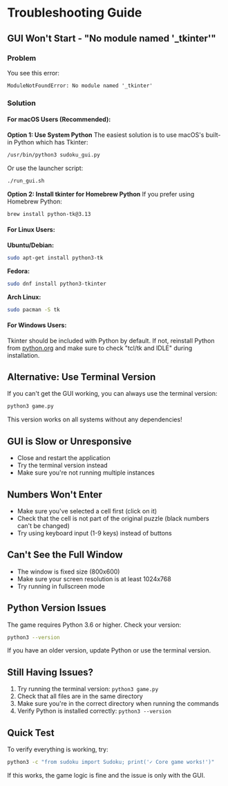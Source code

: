 # Troubleshooting Guide

## GUI Won't Start - "No module named '_tkinter'"

### Problem
You see this error:
```
ModuleNotFoundError: No module named '_tkinter'
```

### Solution

#### For macOS Users (Recommended):

**Option 1: Use System Python**
The easiest solution is to use macOS's built-in Python which has Tkinter:
```bash
/usr/bin/python3 sudoku_gui.py
```

Or use the launcher script:
```bash
./run_gui.sh
```

**Option 2: Install tkinter for Homebrew Python**
If you prefer using Homebrew Python:
```bash
brew install python-tk@3.13
```

#### For Linux Users:

**Ubuntu/Debian:**
```bash
sudo apt-get install python3-tk
```

**Fedora:**
```bash
sudo dnf install python3-tkinter
```

**Arch Linux:**
```bash
sudo pacman -S tk
```

#### For Windows Users:

Tkinter should be included with Python by default. If not, reinstall Python from [python.org](https://www.python.org) and make sure to check "tcl/tk and IDLE" during installation.

## Alternative: Use Terminal Version

If you can't get the GUI working, you can always use the terminal version:
```bash
python3 game.py
```

This version works on all systems without any dependencies!

## GUI is Slow or Unresponsive

- Close and restart the application
- Try the terminal version instead
- Make sure you're not running multiple instances

## Numbers Won't Enter

- Make sure you've selected a cell first (click on it)
- Check that the cell is not part of the original puzzle (black numbers can't be changed)
- Try using keyboard input (1-9 keys) instead of buttons

## Can't See the Full Window

- The window is fixed size (800x600)
- Make sure your screen resolution is at least 1024x768
- Try running in fullscreen mode

## Python Version Issues

The game requires Python 3.6 or higher. Check your version:
```bash
python3 --version
```

If you have an older version, update Python or use the terminal version.

## Still Having Issues?

1. Try running the terminal version: `python3 game.py`
2. Check that all files are in the same directory
3. Make sure you're in the correct directory when running the commands
4. Verify Python is installed correctly: `python3 --version`

## Quick Test

To verify everything is working, try:
```bash
python3 -c "from sudoku import Sudoku; print('✓ Core game works!')"
```

If this works, the game logic is fine and the issue is only with the GUI.

